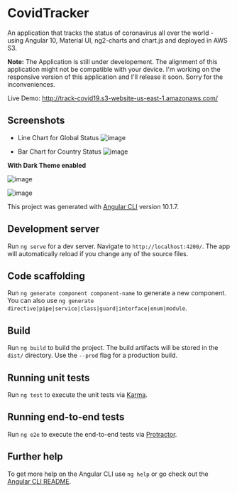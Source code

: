 # CovidTracker

An application that tracks the status of coronavirus all over the world - using Angular 10, Material UI, ng2-charts and chart.js and deployed in AWS S3.

**Note:** The Application is still under developement. The alignment of this application might not be compatible with your device. I'm working on the responsive version of this application and I'll release it soon. Sorry for the inconveniences.

Live Demo: http://track-covid19.s3-website-us-east-1.amazonaws.com/

## Screenshots

- Line Chart for Global Status
![image](https://user-images.githubusercontent.com/36665975/98823333-f5d40680-2457-11eb-8166-4070b1b4ed6e.png)

- Bar Chart for Country Status
![image](https://user-images.githubusercontent.com/36665975/98823543-40ee1980-2458-11eb-91b3-fe1b331844de.png)

**With Dark Theme enabled**

![image](https://user-images.githubusercontent.com/36665975/98823417-1308d500-2458-11eb-8fdd-353d824a40e8.png)

![image](https://user-images.githubusercontent.com/36665975/98823492-29af2c00-2458-11eb-9d14-7b442d87c1b9.png)


This project was generated with [Angular CLI](https://github.com/angular/angular-cli) version 10.1.7.

## Development server

Run `ng serve` for a dev server. Navigate to `http://localhost:4200/`. The app will automatically reload if you change any of the source files.

## Code scaffolding

Run `ng generate component component-name` to generate a new component. You can also use `ng generate directive|pipe|service|class|guard|interface|enum|module`.

## Build

Run `ng build` to build the project. The build artifacts will be stored in the `dist/` directory. Use the `--prod` flag for a production build.

## Running unit tests

Run `ng test` to execute the unit tests via [Karma](https://karma-runner.github.io).

## Running end-to-end tests

Run `ng e2e` to execute the end-to-end tests via [Protractor](http://www.protractortest.org/).

## Further help

To get more help on the Angular CLI use `ng help` or go check out the [Angular CLI README](https://github.com/angular/angular-cli/blob/master/README.md).
